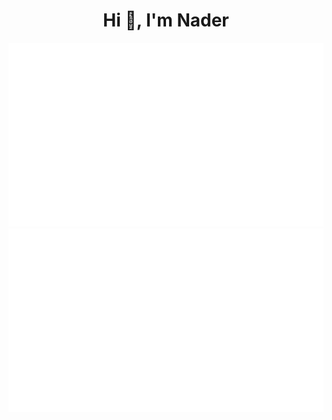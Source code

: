 <!-- <img align ="right" src="https://komarev.com/ghpvc/?username=nmarandi" alt="nmarandi"> -->
<h1 align="center">Hi 👋, I'm Nader</h1>

<a href="https://github.com/nmarandi/github-stats" >
<img src="https://github.com/nmarandi/github-stats/blob/master/generated/overview.svg#gh-dark-mode-only" />
<img src="https://github.com/nmarandi/github-stats/blob/master/generated/languages.svg#gh-dark-mode-only" />
</a>

<!--
**nmarandi/nmarandi** is a ✨ _special_ ✨ repository because its `README.md` (this file) appears on your GitHub profile.

Here are some ideas to get you started:

- 🔭 I’m currently working on ...
- 🌱 I’m currently learning ...
- 👯 I’m looking to collaborate on ...
- 🤔 I’m looking for help with ...
- 💬 Ask me about ...
- 📫 How to reach me: ...
- 😄 Pronouns: ...
- ⚡ Fun fact: ...
-->
